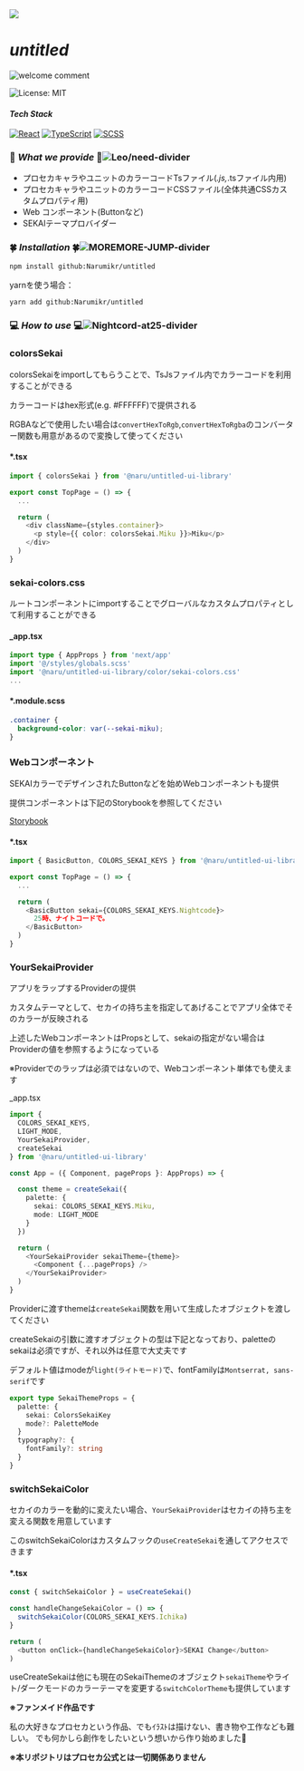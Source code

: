 <img src="https://capsule-render.vercel.app/api?type=waving&height=250&color=0:33aaee,100:ffc800&text=Hello%20SEKAI&section=header&fontAlign=39&fontAlignY=45&fontSize=50&textBg=false&reversal=false&animation=fadeIn&desc=React%20prsk%20theme%20UI%20Library&descAlign=50&descSize=-1&descAlignY=55&fontColor=f5f5f7" />

# **_untitled_**

![welcome comment](https://readme-typing-svg.herokuapp.com?color=%2333ccba&lines=Welcome+to+untitled+library!;きっと...;)

<img src="https://img.shields.io/badge/license-MIT-blue.svg" alt="License: MIT" />

#### **_Tech Stack_**

<a href="https://react.dev/" target="_blank"><img src="https://img.shields.io/badge/-React-61DAFB?logo=react&logoColor=white" alt="React" /></a>
<a href="https://www.typescriptlang.org/" target="_blank"><img src="https://img.shields.io/badge/-TypeScript-3178C6?logo=typescript&logoColor=white" alt="TypeScript" /></a>
<a href="https://sass-lang.com/" target="_blank"><img src="https://img.shields.io/badge/-SCSS-CC6699?logo=sass&logoColor=white" alt="SCSS" /></a>

### 💫 **_What we provide_** 💫![Leo/need-divider](https://capsule-render.vercel.app/api?type=rect&height=2&color=0:3367cc,100:f5f5f7)

- プロセカキャラやユニットのカラーコードTsファイル(_.js,_.tsファイル内用)
- プロセカキャラやユニットのカラーコードCSSファイル(全体共通CSSカスタムプロパティ用)
- Web コンポーネント(Buttonなど)
- SEKAIテーマプロバイダー

### 🍀 **_Installation_** 🍀![MOREMORE-JUMP-divider](https://capsule-render.vercel.app/api?type=rect&height=2&color=0:88dd44,100:f5f5f7)

```bash
npm install github:Narumikr/untitled
```

yarnを使う場合：

```bash
yarn add github:Narumikr/untitled
```

### 💻 **_How to use_** 💻![Nightcord-at25-divider](https://capsule-render.vercel.app/api?type=rect&height=2&color=0:884499,100:f5f5f7)

### colorsSekai

colorsSekaiをimportしてもらうことで、TsJsファイル内でカラーコードを利用することができる

カラーコードはhex形式(e.g. #FFFFFF)で提供される

RGBAなどで使用したい場合は`convertHexToRgb`,`convertHexToRgba`のコンバーター関数も用意があるので変換して使ってください

#### \*.tsx

```ts
import { colorsSekai } from '@naru/untitled-ui-library'

export const TopPage = () => {
  ...

  return (
    <div className={styles.container}>
      <p style={{ color: colorsSekai.Miku }}>Miku</p>
    </div>
  )
}
```

### sekai-colors.css

ルートコンポーネントにimportすることでグローバルなカスタムプロパティとして利用することができる

#### \_app.tsx

```ts
import type { AppProps } from 'next/app'
import '@/styles/globals.scss'
import '@naru/untitled-ui-library/color/sekai-colors.css'
...
```

#### \*.module.scss

```css
.container {
  background-color: var(--sekai-miku);
}
```

### Webコンポーネント

SEKAIカラーでデザインされたButtonなどを始めWebコンポーネントも提供

提供コンポーネントは下記のStorybookを参照してください

[Storybook](https://untitled-theta-sage.vercel.app/)

#### \*.tsx

```ts
import { BasicButton, COLORS_SEKAI_KEYS } from '@naru/untitled-ui-library'

export const TopPage = () => {
  ...

  return (
    <BasicButton sekai={COLORS_SEKAI_KEYS.Nightcode}>
      25時、ナイトコードで。
    </BasicButton>
  )
}
```

### YourSekaiProvider

アプリをラップするProviderの提供

カスタムテーマとして、セカイの持ち主を指定してあげることでアプリ全体でそのカラーが反映される

上述したWebコンポーネントはPropsとして、sekaiの指定がない場合はProviderの値を参照するようになっている

※Providerでのラップは必須ではないので、Webコンポーネント単体でも使えます

\_app.tsx

```ts
import {
  COLORS_SEKAI_KEYS,
  LIGHT_MODE,
  YourSekaiProvider,
  createSekai
} from '@naru/untitled-ui-library'

const App = ({ Component, pageProps }: AppProps) => {

  const theme = createSekai({
    palette: {
      sekai: COLORS_SEKAI_KEYS.Miku,
      mode: LIGHT_MODE
    }
  })

  return (
    <YourSekaiProvider sekaiTheme={theme}>
      <Component {...pageProps} />
    </YourSekaiProvider>
  )
}
```

Providerに渡すthemeは`createSekai`関数を用いて生成したオブジェクトを渡してください

createSekaiの引数に渡すオブジェクトの型は下記となっており、paletteのsekaiは必須ですが、それ以外は任意で大丈夫です

デフォルト値はmodeが`light(ライトモード)`で、fontFamilyは`Montserrat, sans-serif`です

```ts
export type SekaiThemeProps = {
  palette: {
    sekai: ColorsSekaiKey
    mode?: PaletteMode
  }
  typography?: {
    fontFamily?: string
  }
}
```

### switchSekaiColor

セカイのカラーを動的に変えたい場合、`YourSekaiProvider`はセカイの持ち主を変える関数を用意しています

このswitchSekaiColorはカスタムフックの`useCreateSekai`を通してアクセスできます

#### \*.tsx

```ts
const { switchSekaiColor } = useCreateSekai()

const handleChangeSekaiColor = () => {
  switchSekaiColor(COLORS_SEKAI_KEYS.Ichika)
}

return (
  <button onClick={handleChangeSekaiColor}>SEKAI Change</button>
)
```

useCreateSekaiは他にも現在のSekaiThemeのオブジェクト`sekaiTheme`やライト/ダークモードのカラーテーマを変更する`switchColorTheme`も提供しています

**※ファンメイド作品です**

私の大好きなプロセカという作品、でもｲﾗｽﾄは描けない、書き物や工作なども難しい。
でも何かしら創作をしたいという想いから作り始めました💫

**※本リポジトリはプロセカ公式とは一切関係ありません**